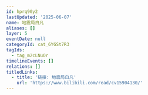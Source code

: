 ```yaml
---
id: hprq90y2
lastUpdated: '2025-06-07'
name: 地震局白凡
aliases: []
layer: 5
eventDate: null
categoryId: cat_6YGSt7R3
tagIds:
  - tag_m2cLNuOr
timelineEvents: []
relations: []
titledLinks:
  - title: '链接: 地震局白凡'
    url: 'https://www.bilibili.com/read/cv15904130/'
---
```


